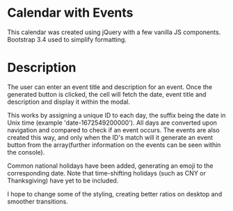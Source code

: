 # Calendar with Events
This calendar was created using jQuery with a few vanilla JS components. Bootstrap 3.4 used to simplify formatting. 

# Description
 The user can enter an event title and description for an event. Once the generated button is clicked, the cell will fetch the date, event title and description and display it within the modal.

This works by assigning a unique ID to each day, the suffix being the date in Unix time (example 'date-1672549200000'). All days are converted upon navigation and compared to check if an event occurs. The events are also created this way, and only when the ID's match will it generate an event button from the array(further information on the events can be seen within the console).

Common national holidays have been added, generating an emoji to the corresponding date. Note that time-shifting holidays (such as CNY or Thanksgiving) have yet to be included. 

I hope to change some of the styling, creating better ratios on desktop and smoother transitions.



 



